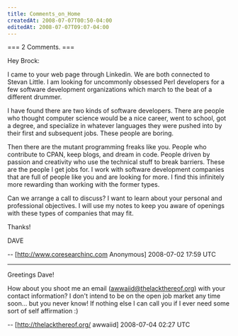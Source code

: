 ```yaml
---
title: Comments_on_Home
createdAt: 2008-07-07T00:50-04:00
editedAt: 2008-07-07T09:07-04:00
---
```


=== 2 Comments. ===

Hey Brock:

I came to your web page through Linkedin.  We are both connected to Stevan Little.  I am looking for uncommonly obsessed Perl developers for a few  software development organizations which march to the beat of a different drummer.  

I have found there are two kinds of software developers.  There are people who thought computer science would be a nice career, went to school, got a degree, and specialize in whatever languages they were pushed into by their first and subsequent jobs.  These people are boring.  

Then there are the mutant programming freaks like you.  People who contribute to CPAN, keep blogs, and dream in code.  People driven by passion and creativity who use the technical stuff to break barriers.  These are the people I get jobs for.  I work with software development companies that are full of people like you and are looking for more. I find this infinitely more rewarding than working with the former types.   

Can we arrange a call to discuss?  I want to learn about your personal and professional objectives.  I will use my notes to keep you aware of openings with these types of companies that may fit. 

Thanks!

DAVE

-- [http://www.coresearchinc.com Anonymous] 2008-07-02 17:59 UTC


----

Greetings Dave!

How about you shoot me an email (awwaiid@thelackthereof.org) with your contact information? I don't intend to be on the open job market any time soon... but you never know! If nothing else I can call you if I ever need some sort of self affirmation :)

-- [http://thelackthereof.org/ awwaiid] 2008-07-04 02:27 UTC


